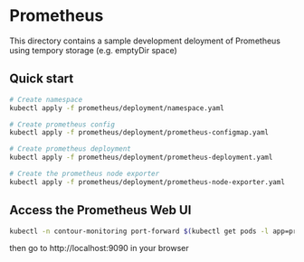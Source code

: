 # Prometheus

This directory contains a sample development deloyment of Prometheus using tempory storage (e.g. emptyDir space)

## Quick start

```sh
# Create namespace
kubectl apply -f prometheus/deployment/namespace.yaml

# Create prometheus config
kubectl apply -f prometheus/deployment/prometheus-configmap.yaml

# Create prometheus deployment
kubectl apply -f prometheus/deployment/prometheus-deployment.yaml

# Create the prometheus node exporter
kubectl apply -f prometheus/deployment/prometheus-node-exporter.yaml
```

## Access the Prometheus Web UI

```sh
kubectl -n contour-monitoring port-forward $(kubectl get pods -l app=prometheus -n contour-monitoring -o jsonpath='{.items[0].metadata.name}') 9090:9090
```

then go to http://localhost:9090 in your browser
